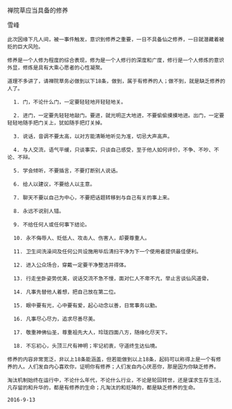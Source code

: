 禅院草应当具备的修养

雪峰


    此次因缘下凡人间，被一事件触发，意识到修养之重要，一日不具备仙之修养，一日就潜藏着被贬的巨大风险。

    修养是一个人修为程度的综合表现，修为是一个人修行的深度和广度，修行是一个人修炼的意识外显，修炼是具有大乘心愿者的心性凝聚。

    道理不多讲了，请禅院草务必做到以下18条，做到，属于有修养的人；做不到，就是缺乏修养的人了。

      1. 门，不论什么门，一定要轻轻地开轻轻地关。

      2. 进门，一定要先轻轻地敲门。要进，就光明正大地进，不要偷偷摸摸地进。出门，一定要轻轻地随手把门关上，犹如随手把灯关掉。

      3. 说话，音调不要太高，以对方能清晰地听见为准，切忌大声高声。

      4. 与人交流，语气平缓，只谈事实，只谈自己感受，至于他人如何评价，不争、不吵、不论、不辩。

      5. 学会倾听，不要插言，不要打断别人说话。

      6. 给人以建议，不要给人以主意。

      7. 聊天不要以自己为中心，不要把话题转移到与自己有关的事上来。

      8. 永远不说别人错。

      9. 不给任何人或任何事下结论。

      10. 永不侮辱人、贬低人、攻击人、伤害人，却要尊重人。

      11. 卫生间洗澡间及任何公共设施用毕后清扫干净为下一个使用者提供最佳便利。

      12. 进入公众场合，穿戴一定要干净整洁并得体。

      13. 行走坐卧姿势优美，说话交流不急不慢，面对仁人不卑不亢，举止言谈仙风道骨。

      14. 凡事先替他人着想，把自己放在第二位。

      15. 眼中要有光，心中要有爱，起心动念以善，日常事务以勤。

      16. 凡事尽心尽力，追求尽善尽美。

      17. 敬重神佛仙圣，尊重祖先大人，玲珑四面八方，随缘化尽天下。

      18. 不忘初心，头顶三尺有神明；牢记初衷，守道终生达仙境。

    修养的内容非常宽泛，非以上18条能涵盖，但若能做到以上18条，起码可以称得上是一个有修养的人。人们发自内心喜欢你，证明你有修养；人们发自内心厌恶你，那是因为你缺乏修养。

    淘汰机制始终在运行中，不论什么年代，不论什么行业，不论是轮回转世，还是谋求生存生活，凡存留的和升华的，都是有修养的生命；凡淘汰的和贬降的，都是缺乏修养的生命。

    2016-9-13



